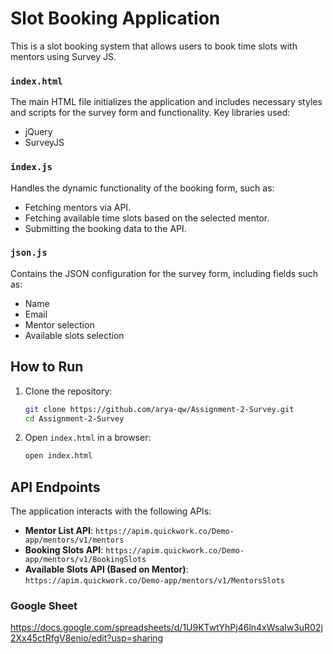 # Slot Booking Application

This is a slot booking system that allows users to book time slots with mentors using Survey JS.


### `index.html`
The main HTML file initializes the application and includes necessary styles and scripts for the survey form and functionality.
Key libraries used:
- jQuery
- SurveyJS

### `index.js`
Handles the dynamic functionality of the booking form, such as:
- Fetching mentors via API.
- Fetching available time slots based on the selected mentor.
- Submitting the booking data to the API.

### `json.js`
Contains the JSON configuration for the survey form, including fields such as:
- Name
- Email
- Mentor selection
- Available slots selection

## How to Run

1. Clone the repository:
   ```bash
   git clone https://github.com/arya-qw/Assignment-2-Survey.git
   cd Assignment-2-Survey
   ```

2. Open `index.html` in a browser:
   ```bash
   open index.html
   ```

## API Endpoints

The application interacts with the following APIs:
- **Mentor List API**: `https://apim.quickwork.co/Demo-app/mentors/v1/mentors`
- **Booking Slots API**: `https://apim.quickwork.co/Demo-app/mentors/v1/BookingSlots`
- **Available Slots API (Based on Mentor)**: `https://apim.quickwork.co/Demo-app/mentors/v1/MentorsSlots`


### Google Sheet
https://docs.google.com/spreadsheets/d/1U9KTwtYhPj46ln4xWsalw3uR02j2Xx45ctRfgV8enio/edit?usp=sharing

